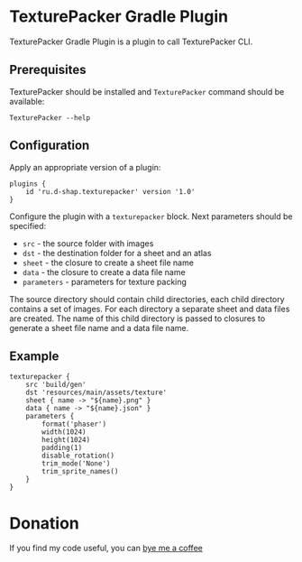 # TexturePacker Gradle Plugin
TexturePacker Gradle Plugin is a plugin to call TexturePacker CLI.

## Prerequisites
TexturePacker should be installed and `TexturePacker` command should be available:
```
TexturePacker --help
```

## Configuration
Apply an appropriate version of a plugin:
```
plugins {
    id 'ru.d-shap.texturepacker' version '1.0'
}
```

Configure the plugin with a `texturepacker` block.
Next parameters should be specified:
* `src` - the source folder with images
* `dst` - the destination folder for a sheet and an atlas
* `sheet` - the closure to create a sheet file name
* `data` - the closure to create a data file name
* `parameters` - parameters for texture packing

The source directory should contain child directories, each child directory contains a set of images.
For each directory a separate sheet and data files are created.
The name of this child directory is passed to closures to generate a sheet file name and a data file name.

## Example
```
texturepacker {
    src 'build/gen'
    dst 'resources/main/assets/texture'
    sheet { name -> "${name}.png" }
    data { name -> "${name}.json" }
    parameters {
        format('phaser')
        width(1024)
        height(1024)
        padding(1)
        disable_rotation()
        trim_mode('None')
        trim_sprite_names()
    }
}
```

# Donation
If you find my code useful, you can [bye me a coffee](https://www.paypal.me/dshapovalov)
